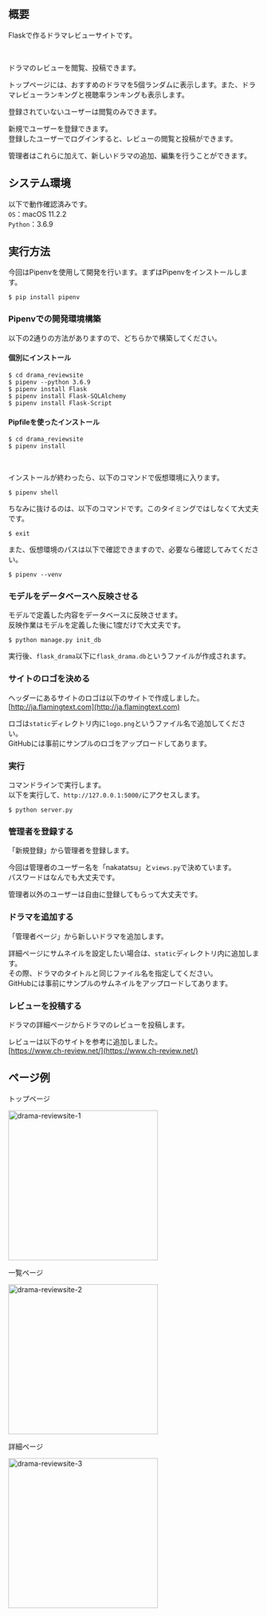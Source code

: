 ## 概要
Flaskで作るドラマレビューサイトです。

<br>

ドラマのレビューを閲覧、投稿できます。

トップページには、おすすめのドラマを5個ランダムに表示します。また、ドラマレビューランキングと視聴率ランキングも表示します。

登録されていないユーザーは閲覧のみできます。

新規でユーザーを登録できます。  
登録したユーザーでログインすると、レビューの閲覧と投稿ができます。

管理者はこれらに加えて、新しいドラマの追加、編集を行うことができます。



## システム環境
以下で動作確認済みです。  
`OS`：macOS 11.2.2  
`Python`：3.6.9



## 実行方法
今回はPipenvを使用して開発を行います。まずはPipenvをインストールします。
```
$ pip install pipenv
```


### Pipenvでの開発環境構築
以下の2通りの方法がありますので、どちらかで構築してください。

#### 個別にインストール
```
$ cd drama_reviewsite
$ pipenv --python 3.6.9
$ pipenv install Flask
$ pipenv install Flask-SQLAlchemy
$ pipenv install Flask-Script
```

#### Pipfileを使ったインストール
```
$ cd drama_reviewsite
$ pipenv install
```

<br>

インストールが終わったら、以下のコマンドで仮想環境に入ります。
```
$ pipenv shell
```

ちなみに抜けるのは、以下のコマンドです。このタイミングではしなくて大丈夫です。
```
$ exit
```

また、仮想環境のパスは以下で確認できますので、必要なら確認してみてください。
```
$ pipenv --venv
```


### モデルをデータベースへ反映させる
モデルで定義した内容をデータベースに反映させます。  
反映作業はモデルを定義した後に1度だけで大丈夫です。
```
$ python manage.py init_db
```

実行後、`flask_drama`以下に`flask_drama.db`というファイルが作成されます。


### サイトのロゴを決める
ヘッダーにあるサイトのロゴは以下のサイトで作成しました。  
[http://ja.flamingtext.com](http://ja.flamingtext.com)

ロゴは`static`ディレクトリ内に`logo.png`というファイル名で追加してください。  
GitHubには事前にサンプルのロゴをアップロードしてあります。


### 実行
コマンドラインで実行します。  
以下を実行して、`http://127.0.0.1:5000/`にアクセスします。
```
$ python server.py
```


### 管理者を登録する
「新規登録」から管理者を登録します。

今回は管理者のユーザー名を「nakatatsu」と`views.py`で決めています。  
パスワードはなんでも大丈夫です。

管理者以外のユーザーは自由に登録してもらって大丈夫です。


### ドラマを追加する
「管理者ページ」から新しいドラマを追加します。

詳細ページにサムネイルを設定したい場合は、`static`ディレクトリ内に追加します。  
その際、ドラマのタイトルと同じファイル名を指定してください。  
GitHubには事前にサンプルのサムネイルをアップロードしてあります。


### レビューを投稿する
ドラマの詳細ページからドラマのレビューを投稿します。

レビューは以下のサイトを参考に追加しました。  
[https://www.ch-review.net/](https://www.ch-review.net/)



## ページ例
トップページ

<img width="300" alt="drama-reviewsite-1" src="https://user-images.githubusercontent.com/62325937/128610698-384dcf2e-6d48-42aa-a561-472ae25e5d6d.jpg">

一覧ページ

<img width="300" alt="drama-reviewsite-2" src="https://user-images.githubusercontent.com/62325937/128610702-5b31a335-1748-4784-bbfb-2b4dbac6e2e2.jpg">

詳細ページ

<img width="300" alt="drama-reviewsite-3" src="https://user-images.githubusercontent.com/62325937/128610707-6906c3ae-9d40-4ae8-9d29-2610f302b220.jpg">
